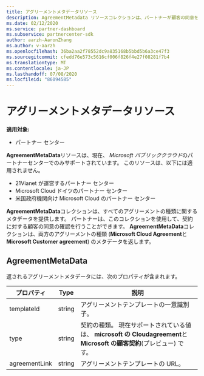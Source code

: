 ```yaml
---
title: アグリーメントメタデータリソース
description: AgreementMetadata リソースコレクションは、パートナーが顧客の同意を確認するために使用できる契約の種類について説明します。
ms.date: 02/12/2020
ms.service: partner-dashboard
ms.subservice: partnercenter-sdk
author: aarzh-AaronZhang
ms.author: v-aarzh
ms.openlocfilehash: 36ba2aa2f78552dc9a835168b5bbd5b6a3ce47f3
ms.sourcegitcommit: cfedd76e573c5616cf006f826f4e27f08281f7b4
ms.translationtype: MT
ms.contentlocale: ja-JP
ms.lasthandoff: 07/08/2020
ms.locfileid: "86094585"
---
```

# <a name="agreement-metadata-resources"></a>アグリーメントメタデータリソース

**適用対象:**

- パートナー センター

**AgreementMetaData**リソースは、現在、 *Microsoft パブリッククラウド*のパートナーセンターでのみサポートされています。 このリソースは、以下には適用されません。

- 21Vianet が運営するパートナー センター
- Microsoft Cloud ドイツのパートナー センター
- 米国政府機関向け Microsoft Cloud のパートナー センター

**AgreementMetaData**コレクションは、すべてのアグリーメントの種類に関するメタデータを提供します。 パートナーは、このコレクションを使用して、契約に対する顧客の同意の確認を行うことができます。 **AgreementMetaData**コレクションは、両方のアグリーメントの種類 (**Microsoft Cloud Agreement**と**Microsoft Customer agreement**) のメタデータを返します。

## <a name="agreementmetadata"></a>AgreementMetaData

返されるアグリーメントメタデータには、次のプロパティが含まれます。

| プロパティ      | Type               | 説明                                                                       |
|---------------|--------------------|-----------------------------------------------------------------------------------|
| templateId    | string             | アグリーメントテンプレートの一意識別子。                                       |
| type          | string             | 契約の種類。 現在サポートされている値は、 **microsoft の Cloudagreement**と**Microsoft の顧客契約**(プレビュー) です。 |
| agreementLink | string             | アグリーメントテンプレートの URL。                                                    |
